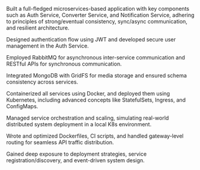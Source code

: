 Built a full-fledged microservices-based application with key components such as Auth Service, Converter Service, and Notification Service, adhering to principles of strong/eventual consistency, sync/async communication, and resilient architecture.

Designed authentication flow using JWT and developed secure user management in the Auth Service.

Employed RabbitMQ for asynchronous inter-service communication and RESTful APIs for synchronous communication.

Integrated MongoDB with GridFS for media storage and ensured schema consistency across services.

Containerized all services using Docker, and deployed them using Kubernetes, including advanced concepts like StatefulSets, Ingress, and ConfigMaps.

Managed service orchestration and scaling, simulating real-world distributed system deployment in a local K8s environment.

Wrote and optimized Dockerfiles, CI scripts, and handled gateway-level routing for seamless API traffic distribution.

Gained deep exposure to deployment strategies, service registration/discovery, and event-driven system design.
